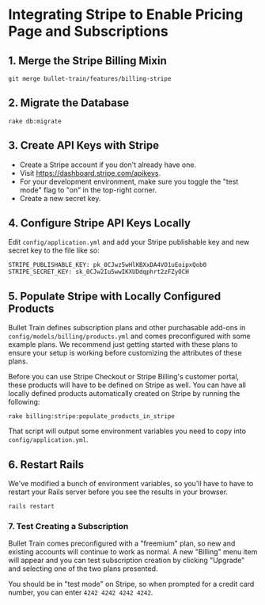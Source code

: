 # Integrating Stripe to Enable Pricing Page and Subscriptions

## 1. Merge the Stripe Billing Mixin

```
git merge bullet-train/features/billing-stripe
```

## 2. Migrate the Database

```
rake db:migrate
```

## 3. Create API Keys with Stripe

 - Create a Stripe account if you don't already have one.
 - Visit https://dashboard.stripe.com/apikeys.
 - For your development environment, make sure you toggle the "test mode" flag to "on" in the top-right corner.
 - Create a new secret key.

## 4. Configure Stripe API Keys Locally

Edit `config/application.yml` and add your Stripe publishable key and new secret key to the file like so:

```
STRIPE_PUBLISHABLE_KEY: pk_0CJwz5wHlKBXxDA4VO1uEoipxQob0
STRIPE_SECRET_KEY: sk_0CJw2Iu5wwIKXUDdqphrt2zFZyOCH
```

## 5. Populate Stripe with Locally Configured Products

Bullet Train defines subscription plans and other purchasable add-ons in `config/models/billing/products.yml` and comes preconfigured with some example plans. We recommend just getting started with these plans to ensure your setup is working before customizing the attributes of these plans.

Before you can use Stripe Checkout or Stripe Billing's customer portal, these products will have to be defined on Stripe as well. You can have all locally defined products automatically created on Stripe by running the following:

```
rake billing:stripe:populate_products_in_stripe
```

That script will output some environment variables you need to copy into `config/application.yml`.

## 6. Restart Rails

We've modified a bunch of environment variables, so you'll have to have to restart your Rails server before you see the results in your browser.

```
rails restart
```

### 7. Test Creating a Subscription

Bullet Train comes preconfigured with a "freemium" plan, so new and existing accounts will continue to work as normal. A new "Billing" menu item will appear and you can test subscription creation by clicking "Upgrade" and selecting one of the two plans presented.

You should be in "test mode" on Stripe, so when prompted for a credit card number, you can enter `4242 4242 4242 4242`.
